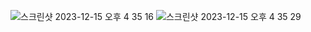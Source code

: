 ![스크린샷 2023-12-15 오후 4 35 16](https://github.com/Sk1palong/spring-review/assets/133875448/acf678c1-ed7f-480c-892e-1eae0d86d9f0)
![스크린샷 2023-12-15 오후 4 35 29](https://github.com/Sk1palong/spring-review/assets/133875448/dbca2ebb-8048-4741-bac8-ea7d80dc7c26)
